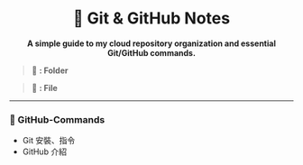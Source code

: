 <h1 align="center">📘 Git & GitHub Notes</h1>

<p align="center"><strong>A simple guide to my cloud repository organization and essential Git/GitHub commands.</strong></p>


> 📁 **: Folder**

> 📄 **: File**

---

### 📁 GitHub-Commands
- Git 安裝、指令
- GitHub 介紹